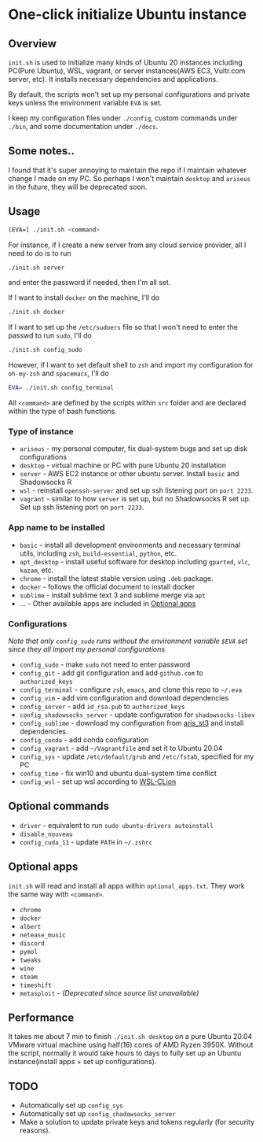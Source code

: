# One-click initialize Ubuntu instance

## Overview
`init.sh` is used to initialize many kinds of Ubuntu 20 instances including PC(Pure Ubuntu), WSL, vagrant, or server instances(AWS EC3, Vultr.com server, etc). It installs necessary dependencies and applications.

By default, the scripts won't set up my personal configurations and private keys unless the environment variable `EVA` is set.

I keep my configuration files under `./config`, custom commands under `./bin`, and some documentation under `./docs`.

## Some notes..
I found that it's super annoying to maintain the repo if I maintain whatever change I made on my PC. So perhaps I won't maintain `desktop` and `ariseus` in the future, they will be deprecated soon.

## Usage
```bash
[EVA=] ./init.sh <command>
```
For instance, if I create a new server from any cloud service provider, all I need to do is to run
```bash
./init.sh server
```
and enter the password if needed, then I'm all set.

If I want to install `docker` on the machine, I'll do
```bash
./init.sh docker
```
If I want to set up the `/etc/sudoers` file so that I won't need to enter the passwd to run `sudo`, I'll do
```bash
./init.sh config_sudo
```

However, if I want to set default shell to `zsh` and import my configuration for `oh-my-zsh` and `spacemacs`, I'll do
```bash
EVA= ./init.sh config_terminal
```
All `<command>` are defined by the scripts within `src` folder and are declared within the type of bash functions.

### Type of instance
* `ariseus` - my personal computer, fix dual-system bugs and set up disk configurations
* `desktop` - virtual machine or PC with pure Ubuntu 20 installation
* `server` - AWS EC2 instance or other ubuntu server. Install `basic` and Shadowsocks R
* `wsl` - reinstall `openssh-server` and set up ssh listening port on `port 2233`.
* `vagrant` - similar to how `server` is set up, but no Shadowsocks R set up. Set up ssh listening port on `port 2233`.


### App name to be installed
* `basic` - install all development environments and necessary terminal utils, including `zsh`, `build-essential`, `python`, etc.
* `apt_desktop` - install useful software for desktop including `gparted`, `vlc`, `kazam`, etc.
* `chrome` - install the latest stable version using `.deb` package.
* `docker` - follows the official document to install docker
* `sublime` - install sublime text 3 and sublime merge via `apt`
* ... - Other available apps are included in [Optional apps](#optional-apps)

### Configurations
*Note that only `config_sudo` runs without the environment variable `$EVA` set since they all import my personal configurations*
* `config_sudo` - make `sudo` not need to enter password
* `config_git` - add git configuration and add `github.com` to `authorized_keys`
* `config_terminal` - configure `zsh`, `emacs`, and clone this repo to `~/.eva`
* `config_vim` - add vim configuration and download dependencies
* `config_server` - add `id_rsa.pub` to `authorized_keys`
* `config_shadowsocks_server` - update configuration for `shadowsocks-libev`
* `config_sublime` - download my configuration from [aris_st3](https://github.com/garywei944/aris_st3) and install dependencies.
* `config_conda` - add conda configuration
* `config_vagrant` - add `~/Vagrantfile` and set it to Ubuntu 20.04
* `config_sys` - update `/etc/default/grub` and `/etc/fstab`, specified for my PC
* `config_time` - fix win10 and ubuntu dual-system time conflict
* `config_wsl` - set up wsl according to [WSL-CLion](https://www.jetbrains.com/help/clion/how-to-use-wsl-development-environment-in-product.html)

## Optional commands
* `driver` - equivalent to run `sudo ubuntu-drivers autoinstall`
* `disable_nouveau`
* `config_cuda_11` - update `PATH` in `~/.zshrc`

## Optional apps
`init.sh` will read and install all apps within `optional_apps.txt`. They work the same way with `<command>`.
* `chrome`
* `docker`
* `albert`
* `netease_music`
* `discord`
* `pymol`
* `tweaks`
* `wine`
* `steam`
* `timeshift`
* `metasploit` - *(Deprecated since source list unavailable)*

## Performance
It takes me about 7 min to finish `./init.sh desktop` on a pure Ubuntu 20.04 VMware virtual machine using half(16) cores of AMD Ryzen 3950X. Without the script, normally it would take hours to days to fully set up an Ubuntu instance(install apps + set up configurations).

## TODO
* Automatically set up `config_sys`
* Automatically set up `config_shadowsocks_server`
* Make a solution to update private keys and tokens regularly (for security reasons).
